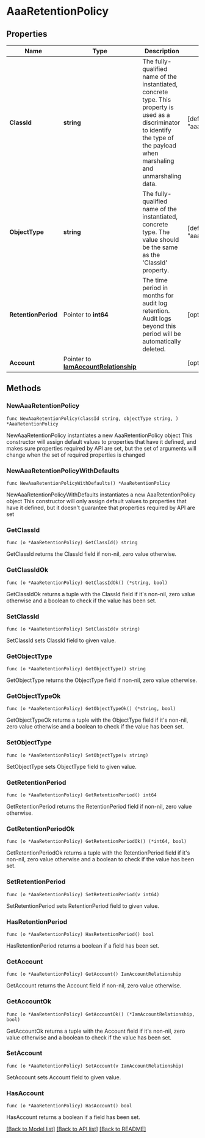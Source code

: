 # AaaRetentionPolicy

## Properties

Name | Type | Description | Notes
------------ | ------------- | ------------- | -------------
**ClassId** | **string** | The fully-qualified name of the instantiated, concrete type. This property is used as a discriminator to identify the type of the payload when marshaling and unmarshaling data. | [default to "aaa.RetentionPolicy"]
**ObjectType** | **string** | The fully-qualified name of the instantiated, concrete type. The value should be the same as the &#39;ClassId&#39; property. | [default to "aaa.RetentionPolicy"]
**RetentionPeriod** | Pointer to **int64** | The time period in months for audit log retention. Audit logs beyond this period will be automatically deleted. | [optional] 
**Account** | Pointer to [**IamAccountRelationship**](iam.Account.Relationship.md) |  | [optional] 

## Methods

### NewAaaRetentionPolicy

`func NewAaaRetentionPolicy(classId string, objectType string, ) *AaaRetentionPolicy`

NewAaaRetentionPolicy instantiates a new AaaRetentionPolicy object
This constructor will assign default values to properties that have it defined,
and makes sure properties required by API are set, but the set of arguments
will change when the set of required properties is changed

### NewAaaRetentionPolicyWithDefaults

`func NewAaaRetentionPolicyWithDefaults() *AaaRetentionPolicy`

NewAaaRetentionPolicyWithDefaults instantiates a new AaaRetentionPolicy object
This constructor will only assign default values to properties that have it defined,
but it doesn't guarantee that properties required by API are set

### GetClassId

`func (o *AaaRetentionPolicy) GetClassId() string`

GetClassId returns the ClassId field if non-nil, zero value otherwise.

### GetClassIdOk

`func (o *AaaRetentionPolicy) GetClassIdOk() (*string, bool)`

GetClassIdOk returns a tuple with the ClassId field if it's non-nil, zero value otherwise
and a boolean to check if the value has been set.

### SetClassId

`func (o *AaaRetentionPolicy) SetClassId(v string)`

SetClassId sets ClassId field to given value.


### GetObjectType

`func (o *AaaRetentionPolicy) GetObjectType() string`

GetObjectType returns the ObjectType field if non-nil, zero value otherwise.

### GetObjectTypeOk

`func (o *AaaRetentionPolicy) GetObjectTypeOk() (*string, bool)`

GetObjectTypeOk returns a tuple with the ObjectType field if it's non-nil, zero value otherwise
and a boolean to check if the value has been set.

### SetObjectType

`func (o *AaaRetentionPolicy) SetObjectType(v string)`

SetObjectType sets ObjectType field to given value.


### GetRetentionPeriod

`func (o *AaaRetentionPolicy) GetRetentionPeriod() int64`

GetRetentionPeriod returns the RetentionPeriod field if non-nil, zero value otherwise.

### GetRetentionPeriodOk

`func (o *AaaRetentionPolicy) GetRetentionPeriodOk() (*int64, bool)`

GetRetentionPeriodOk returns a tuple with the RetentionPeriod field if it's non-nil, zero value otherwise
and a boolean to check if the value has been set.

### SetRetentionPeriod

`func (o *AaaRetentionPolicy) SetRetentionPeriod(v int64)`

SetRetentionPeriod sets RetentionPeriod field to given value.

### HasRetentionPeriod

`func (o *AaaRetentionPolicy) HasRetentionPeriod() bool`

HasRetentionPeriod returns a boolean if a field has been set.

### GetAccount

`func (o *AaaRetentionPolicy) GetAccount() IamAccountRelationship`

GetAccount returns the Account field if non-nil, zero value otherwise.

### GetAccountOk

`func (o *AaaRetentionPolicy) GetAccountOk() (*IamAccountRelationship, bool)`

GetAccountOk returns a tuple with the Account field if it's non-nil, zero value otherwise
and a boolean to check if the value has been set.

### SetAccount

`func (o *AaaRetentionPolicy) SetAccount(v IamAccountRelationship)`

SetAccount sets Account field to given value.

### HasAccount

`func (o *AaaRetentionPolicy) HasAccount() bool`

HasAccount returns a boolean if a field has been set.


[[Back to Model list]](../README.md#documentation-for-models) [[Back to API list]](../README.md#documentation-for-api-endpoints) [[Back to README]](../README.md)


